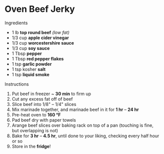 # Oven Beef Jerky

Ingredients

* 1 lb **top round beef** *(low fat)*
* 1/3 cup **apple cider vinegar**
* 1/3 cup **worcestershire sauce**
* 1/3 cup **soy sauce**
* 1 Tbsp **pepper**
* 1 Tbsp **red pepper flakes**
* 1 tsp **garlic powder**
* 1 tsp kosher **salt**
* 1 tsp **liquid smoke**

Instructions

1. Put beef in freezer ~ **30 min** to firm up
1. Cut any excess fat off of beef
1. Slice beef into 1/8" – 1/4" slices
1. Mix marinade together, and marinade beef in it for **1 hr** – **24 hr**
1. Pre-heat oven to **160 °F**
1. Pad beef dry with paper towels
1. Arange beef slices over baking rack on top of a pan (touching is fine, but overlapping is not)
1. Bake for **3 hr** – **4.5 hr**, until done to your liking, checking every half hour or so
1. Store in the **fridge**!
